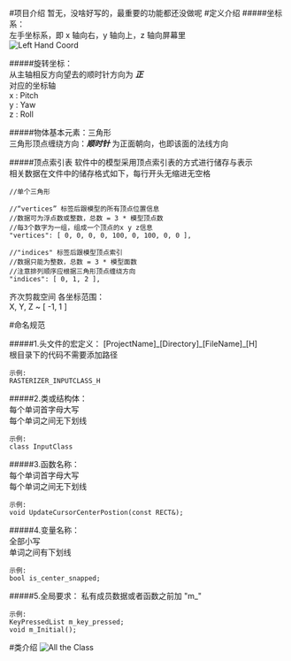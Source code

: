#项目介绍
暂无，没啥好写的，最重要的功能都还没做呢
#定义介绍
#####坐标系：  
左手坐标系，即 x 轴向右，y 轴向上，z 轴向屏幕里  
![Left Hand Coord](http://139.129.34.47/reference/lefthandcoord.jpg)  

#####旋转坐标：  
从主轴相反方向望去的顺时针方向为 ___正___  
对应的坐标轴  
x : Pitch  
y : Yaw  
z : Roll  

#####物体基本元素：三角形  
三角形顶点缠绕方向：___顺时针___ 为正面朝向，也即该面的法线方向  

#####顶点索引表
软件中的模型采用顶点索引表的方式进行储存与表示  
相关数据在文件中的储存格式如下，每行开头无缩进无空格
	
	//单个三角形
	
	//“vertices” 标签后跟模型的所有顶点位置信息
	//数据可为浮点数或整数，总数 = 3 * 模型顶点数
	//每3个数字为一组，组成一个顶点的x y z信息
	"vertices": [ 0, 0, 0, 0, 100, 0, 100, 0, 0 ],  
	
	//"indices" 标签后跟模型顶点索引
	//数据只能为整数，总数 = 3 * 模型面数	
	//注意排列顺序应根据三角形顶点缠绕方向
	"indices": [ 0, 1, 2 ],


齐次剪裁空间 各坐标范围：  
X, Y, Z ~ [ -1, 1 ]
  
#命名规范

#####1.头文件的宏定义：
[ProjectName]\_[Directory]\_[FileName]\_[H]   
根目录下的代码不需要添加路径 

	示例:
	RASTERIZER_INPUTCLASS_H
	
#####2.类或结构体：  
每个单词首字母大写  
每个单词之间无下划线
	
	示例:
	class InputClass

#####3.函数名称：  
每个单词首字母大写  
每个单词之间无下划线

	示例:
	void UpdateCursorCenterPostion(const RECT&);

#####4.变量名称：  
全部小写  
单词之间有下划线  

	示例:
	bool is_center_snapped;

#####5.全局要求：
私有成员数据或者函数之前加 "m\_"  

	示例:
	KeyPressedList m_key_pressed;
	void m_Initial();

#类介绍
![All the Class](http://139.129.34.47/reference/ClassDiagram.png)